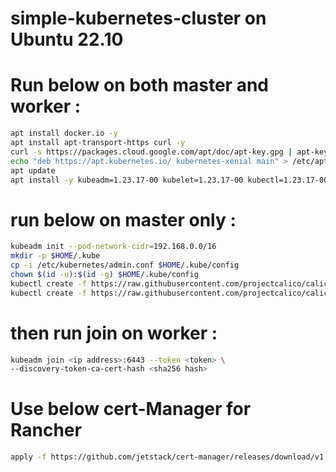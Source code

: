 # simple-kubernetes-cluster on Ubuntu 22.10  
  
Run below on both master and worker :  
==========
```bash
apt install docker.io -y
apt install apt-transport-https curl -y
curl -s https://packages.cloud.google.com/apt/doc/apt-key.gpg | apt-key add
echo "deb https://apt.kubernetes.io/ kubernetes-xenial main" > /etc/apt/sources.list.d/kubernetes.list
apt update
apt install -y kubeadm=1.23.17-00 kubelet=1.23.17-00 kubectl=1.23.17-00 kubernetes-cni=1.1.1-00
```
  
run below on master only :  
==========
```bash
kubeadm init --pod-network-cidr=192.168.0.0/16
mkdir -p $HOME/.kube
cp -i /etc/kubernetes/admin.conf $HOME/.kube/config
chown $(id -u):$(id -g) $HOME/.kube/config
kubectl create -f https://raw.githubusercontent.com/projectcalico/calico/v3.25.1/manifests/tigera-operator.yaml
kubectl create -f https://raw.githubusercontent.com/projectcalico/calico/v3.25.1/manifests/custom-resources.yaml
```

then run join on worker :  
==========  
```bash
kubeadm join <ip address>:6443 --token <token> \
--discovery-token-ca-cert-hash <sha256 hash>
```


Use below cert-Manager for Rancher  
==========
```bash
apply -f https://github.com/jetstack/cert-manager/releases/download/v1.4.0/cert-manager.yaml
```
